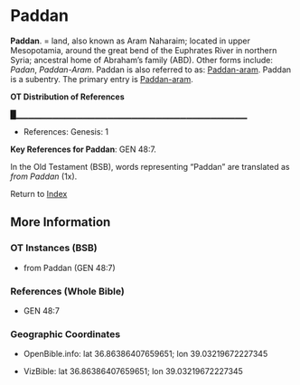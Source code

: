 # Paddan
**Paddan**. 
= land, also known as Aram Naharaim; located in upper Mesopotamia, around the great bend of the Euphrates River in northern Syria; ancestral home of Abraham’s family (ABD). 
Other forms include: 
*Padan*, *Paddan-Aram*. 
Paddan is also referred to as: 
[Paddan-aram](Paddan-aram.md). 
Paddan is a subentry. The primary entry is 
[Paddan-aram](Paddan-aram.md). 


**OT Distribution of References**

█▁▁▁▁▁▁▁▁▁▁▁▁▁▁▁▁▁▁▁▁▁▁▁▁▁▁▁▁▁▁▁▁▁▁▁▁▁▁
* References: Genesis: 1



**Key References for Paddan**: 
GEN 48:7. 


In the Old Testament (BSB), words representing “Paddan” are translated as 
*from Paddan* (1x). 




Return to [Index](00-Index.md)

## More Information

### OT Instances (BSB)

* from Paddan (GEN 48:7)



### References (Whole Bible)

* GEN 48:7


### Geographic Coordinates

* OpenBible.info: lat 36.86386407659651; lon 39.03219672227345

* VizBible: lat 36.86386407659651; lon 39.03219672227345




